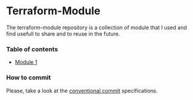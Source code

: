 # Terraform-Module
The terraform-module repository is a collection of module that I used and find usefull to share and to reuse in the future.

### Table of contents
* [Module 1](./module1)

### How to commit
Please, take a look at the [conventional commit](https://www.conventionalcommits.org/en/v1.0.0-beta.2/) specifications.
